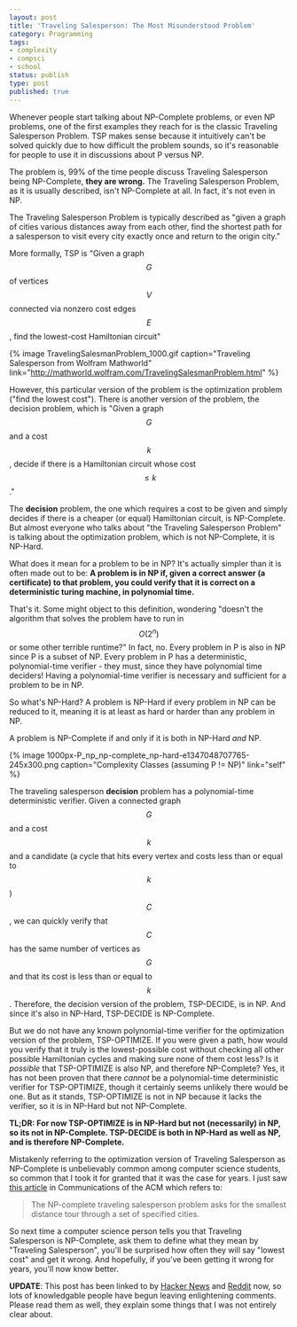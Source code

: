 ```yaml
---
layout: post
title: 'Traveling Salesperson: The Most Misunderstood Problem'
category: Programming
tags:
- complexity
- compsci
- school
status: publish
type: post
published: true
---
```

Whenever people start talking about NP-Complete problems, or even NP problems, one of the first examples they reach for is the classic Traveling Salesperson Problem.  TSP makes sense because it intuitively can't be solved quickly due to how difficult the problem sounds, so it's reasonable for people to use it in discussions about P versus NP.

The problem is, 99% of the time people discuss Traveling Salesperson being NP-Complete, **they are wrong.**  The Traveling Salesperson Problem, as it is usually described, isn't NP-Complete at all.  In fact, it's not even in NP.


The Traveling Salesperson Problem is typically described as "given a graph of cities various distances away from each other, find the shortest path for a salesperson to visit every city exactly once and return to the origin city."

More formally, TSP is "Given a graph $$G$$ of vertices $$V$$ connected via nonzero cost edges $$E$$, find the lowest-cost Hamiltonian circuit"

{% image TravelingSalesmanProblem_1000.gif caption="Traveling Salesperson from Wolfram Mathworld" link="http://mathworld.wolfram.com/TravelingSalesmanProblem.html" %}

However, this particular version of the problem is the optimization problem ("find the lowest cost").  There is another version of the problem, the decision problem, which is "Given a graph $$G$$ and a cost $$k$$, decide if there is a Hamiltonian circuit whose cost $$\le k$$."

The **decision** problem, the one which requires a cost to be given and simply decides if there is a cheaper (or equal) Hamiltonian circuit, is NP-Complete.  But almost everyone who talks about "the Traveling Salesperson Problem" is talking about the optimization problem, which is not NP-Complete, it is NP-Hard.

What does it mean for a problem to be in NP?  It's actually simpler than it is often made out to be: **A problem is in NP if, given a correct answer (a certificate) to that problem, you could verify that it is correct on a deterministic turing machine, in polynomial time.** 

That's it.  Some might object to this definition, wondering "doesn't the algorithm that solves the problem have to run in $$O(2^n)$$ or some other terrible runtime?"  In fact, no.  Every problem in P is also in NP since P is a subset of NP.  Every problem in P has a deterministic, polynomial-time verifier - they must, since they have polynomial time deciders!  Having a polynomial-time verifier is necessary and sufficient for a problem to be in NP.

So what's NP-Hard?  A problem is NP-Hard if every problem in NP can be reduced to it, meaning it is at least as hard or harder than any problem in NP.

A problem is NP-Complete if and only if it is both in NP-Hard _and_ NP.

{% image 1000px-P_np_np-complete_np-hard-e1347048707765-245x300.png caption="Complexity Classes (assuming P != NP)" link="self" %}

The traveling salesperson **decision** problem has a polynomial-time deterministic verifier.  Given a connected graph $$G$$ and a cost $$k$$ and a candidate (a cycle that hits every vertex and costs less than or equal to $$k$$) $$C$$, we can quickly verify that $$C$$ has the same number of vertices as $$G$$ and that its cost is less than or equal to $$k$$.  Therefore, the decision version of the problem, TSP-DECIDE, is in NP.  And since it's also in NP-Hard, TSP-DECIDE is NP-Complete.

But we do not have any known polynomial-time verifier for the optimization version of the problem, TSP-OPTIMIZE.  If you were given a path, how would you verify that it truly is the lowest-possible cost without checking all other possible Hamiltonian cycles and making sure none of them cost less?  Is it _possible_ that TSP-OPTIMIZE is also NP, and therefore NP-Complete?  Yes, it has not been proven that there _cannot_ be a polynomial-time deterministic verifier for TSP-OPTIMIZE, though it certainly seems unlikely there would be one.  But as it stands, TSP-OPTIMIZE is not in NP because it lacks the verifier, so it is in NP-Hard but not NP-Complete.

**TL;DR: For now TSP-OPTIMIZE is in NP-Hard but not (necessarily) in NP, so its not in NP-Complete.  TSP-DECIDE is both in NP-Hard as well as NP, and is therefore NP-Complete.**

Mistakenly referring to the optimization version of Traveling Salesperson as NP-Complete is unbelievably common among computer science students, so common that I took it for granted that it was the case for years.  I just saw [this article](http://cacm.acm.org/magazines/2009/9/38904-the-status-of-the-p-versus-np-problem/fulltext) in Communications of the ACM which refers to:

 > The NP-complete traveling salesperson problem asks for the smallest distance tour through a set of specified cities. 

So next time a computer science person tells you that Traveling Salesperson is NP-Complete, ask them to define what they mean by "Traveling Salesperson", you'll be surprised how often they will say "lowest cost" and get it wrong.  And hopefully, if you've been getting it wrong for years, you'll now know better.

**UPDATE**: This post has been linked to by [Hacker News](http://news.ycombinator.com/item?id=4766475) and [Reddit](http://www.reddit.com/r/compsci/comments/130jw0/traveling_salesman_the_most_misunderstood_problem/) now, so lots of knowledgable people have begun leaving enlightening comments.  Please read them as well, they explain some things that I was not entirely clear about.

